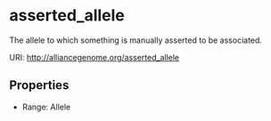 # asserted_allele

The allele to which something is manually asserted to be associated.

URI: http://alliancegenome.org/asserted_allele



<!-- no inheritance hierarchy -->


## Properties

 * Range: Allele


